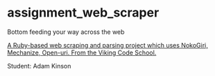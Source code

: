 # assignment_web_scraper
Bottom feeding your way across the web

[A Ruby-based web scraping and parsing project which uses NokoGiri, Mechanize, Open-uri.  From the Viking Code School.](http://www.vikingcodeschool.com)

Student: Adam Kinson